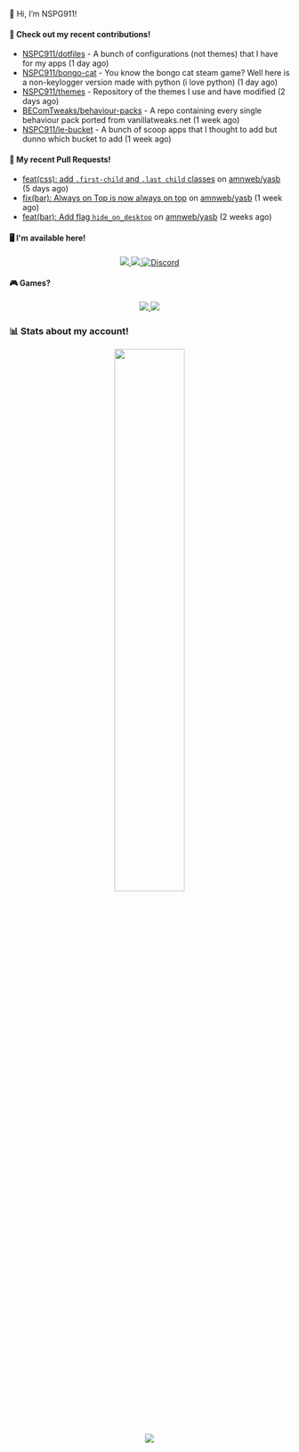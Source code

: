 👋 Hi, I’m NSPG911!

#### 👷 Check out my recent contributions!

- [NSPC911/dotfiles](https://github.com/NSPC911/dotfiles) - A bunch of configurations (not themes) that I have for my apps (1 day ago)
- [NSPC911/bongo-cat](https://github.com/NSPC911/bongo-cat) - You know the bongo cat steam game? Well here is a non-keylogger version made with python (i love python) (1 day ago)
- [NSPC911/themes](https://github.com/NSPC911/themes) - Repository of the themes I use and have modified (2 days ago)
- [BEComTweaks/behaviour-packs](https://github.com/BEComTweaks/behaviour-packs) - A repo containing every single behaviour pack ported from vanillatweaks.net (1 week ago)
- [NSPC911/le-bucket](https://github.com/NSPC911/le-bucket) - A bunch of scoop apps that I thought to add but dunno which bucket to add (1 week ago)

#### 🔨 My recent Pull Requests!

- [feat(css): add `.first-child` and `.last child` classes](https://github.com/amnweb/yasb/pull/264) on [amnweb/yasb](https://github.com/amnweb/yasb) (5 days ago)
- [fix(bar): Always on Top is now always on top](https://github.com/amnweb/yasb/pull/259) on [amnweb/yasb](https://github.com/amnweb/yasb) (1 week ago)
- [feat(bar): Add flag `hide_on_desktop`](https://github.com/amnweb/yasb/pull/232) on [amnweb/yasb](https://github.com/amnweb/yasb) (2 weeks ago)

#### 🖥 I'm available here!

<div align="center">
  <a href="https://youtube.com/@nspg911" alt="YouTube" title="YouTube">
    <img src="https://img.shields.io/badge/YouTube-red?style=for-the-badge&logo=youtube&logoColor=black">
  </a>
  <a href="https://reddit.com/u/NotSoProGamerR" alt="Reddit" title="Reddit">
    <img src="https://img.shields.io/badge/Reddit-red?style=for-the-badge&logo=reddit&logoColor=black">
  </a>
  <a href="https://becomtweaks.github.io/discord" alt="Discord" title="Modbay">
    <img alt="Discord" src="https://img.shields.io/badge/Discord-3400ff?style=for-the-badge&logo=discord&logoColor=black">
  </a>
</div>

#### 🎮 Games?

<div align="center">
  <a href="https://www.hoyolab.com/accountCenter/postList?id=359897412" alt="Hoyolab" title="Hoyolab">
     <img src="https://img.shields.io/badge/Hoyolab-purple?style=for-the-badge">
  </a>
  <a href="https://link.brawlstars.com/invite/friend/en/?tag=CLQ8URPQ&token=xfxgxmse" alt="Brawl Stars" title="Brawl Starrs">
     <img src="https://img.shields.io/badge/Brawl_Stars-yellow?style=for-the-badge">
  </a>
</div>

### 📊 Stats about my account!
<p align="center">
  <img height="50%" width="auto" src="https://github-readme-stats.vercel.app/api?username=NSPC911&show_icons=true&count_private=true&theme=neon&hide_border=true&hide=contribs&bg_color=00000000">
  <br>
  <img src="https://github-readme-streak-stats.herokuapp.com?user=NSPC911&theme=neon&hide_border=true&background=00000000">
</p>
